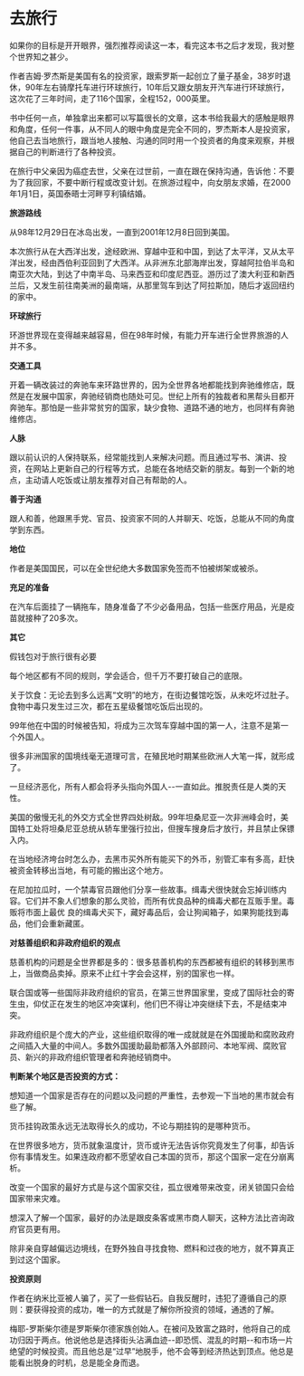 # 去旅行

如果你的目标是开开眼界，强烈推荐阅读这一本，看完这本书之后才发现，我对整个世界知之甚少。

作者吉姆·罗杰斯是美国有名的投资家，跟索罗斯一起创立了量子基金，38岁时退休，90年左右骑摩托车进行环球旅行，10年后又跟女朋友开汽车进行环球旅行，这次花了三年时间，走了116个国家，全程152，000英里。

书中任何一点，单独拿出来都可以写篇很长的文章，这本书给我最大的感触是眼界和角度，任何一件事，从不同人的眼中角度是完全不同的，罗杰斯本人是投资家，他自己去当地旅行，跟当地人接触、沟通的同时用一个投资者的角度来观察，并根据自己的判断进行了各种投资。

在旅行中父亲因为癌症去世，父亲在过世前，一直在跟在保持沟通，告诉他：不要为了我回家，不要中断行程或改变计划。在旅游过程中，向女朋友求婚，在2000年1月1日，英国泰晤士河畔亨利镇结婚。

**旅游路线**

从98年12月29日在冰岛出发，一直到2001年12月8日回到美国。

本次旅行从在大西洋出发，途经欧洲、穿越中亚和中国，到达了太平洋，又从太平洋出发，经由西伯利亚回到了大西洋。从非洲东北部海岸出发，穿越阿拉伯半岛和南亚次大陆，到达了中南半岛、马来西亚和印度尼西亚。游历过了澳大利亚和新西兰后，又发生前往南美洲的最南端，从那里驾车到达了阿拉斯加，随后才返回纽约的家中。

**环球旅行**

环游世界现在变得越来越容易，但在98年时候，有能力开车进行全世界旅游的人并不多。

**交通工具**

开着一辆改装过的奔驰车来环路世界的，因为全世界各地都能找到奔驰维修店，既然是在发展中国家，奔驰经销商也随处可见。世纪上所有的独裁者和黑帮头目都开奔驰车。那怕是一些非常贫穷的国家，缺少食物、道路不通的地方，也同样有奔驰维修店。

**人脉**

跟以前认识的人保持联系，经常能找到人来解决问题。而且通过写书、演讲、投资，在网站上更新自己的行程等方式，总能在各地结交新的朋友。每到一个新的地点，主动请人吃饭或让朋友推荐对自己有帮助的人。

**善于沟通**

跟人和善，他跟黑手党、官员、投资家不同的人并聊天、吃饭，总能从不同的角度学到东西。

**地位**

作者是美国国民，可以在全世纪绝大多数国家免签而不怕被绑架或被杀。

**充足的准备**

在汽车后面挂了一辆拖车，随身准备了不少必备用品，包括一些医疗用品，光是疫苗就接种了20多次。

**其它**

假钱包对于旅行很有必要

每个地区都有不同的规则，学会适合，但千万不要打破自己的底限。

关于饮食：无论去到多么远离“文明”的地方，在街边餐馆吃饭，从未吃坏过肚子。食物中毒只发生过三次，都在五星级餐馆吃饭后出现的。

99年他在中国的时候被告知，将成为三次驾车穿越中国的第一人，注意不是第一个外国人。

很多非洲国家的国境线毫无道理可言，在殖民地时期某些欧洲人大笔一挥，就形成了。

一旦经济恶化，所有人都会将矛头指向外国人--一直如此。推脱责任是人类的天性。

美国的傲慢无礼的外交方式全世界四处树敌。99年坦桑尼亚一次非洲峰会时，美国特工处将坦桑尼亚总统从轿车里强行拉出，但搜车搜身后才放行，并且禁止保镖入内。

在当地经济垮台时怎么办，去黑市买外所有能买下的外币，别管汇率有多高，赶快被资金转移出当地，有可能的搬出这个地方。

在尼加拉瓜时，一个禁毒官员跟他们分享一些故事。缉毒犬很快就会忘掉训练内容。它们并不象人们想象的那么灵验，而所有优良品种的缉毒犬都在互贩手里。毒贩将市面上最优
良的缉毒犬买下，藏好毒品后，会让狗闻箱子，如果狗能找到毒品，他们会重新藏匿。

**对慈善组织和非政府组织的观点**

慈善机构的问题是全世界都是多的：很多慈善机构的东西都被有组织的转移到黑市上，当做商品卖掉。原来不止红十字会会这样，别的国家也一样。

联合国或等一些国际非政府组织的官员，在第三世界国家里，变成了国际社会的寄生虫，仰仗正在发生的地区冲突谋利，他们巴不得让冲突继续下去，不是结束冲突。

非政府组织是个庞大的产业，这些组织取得的唯一成就就是在外国援助和腐败政府之间插入大量的中间人。多数外国援助最助都落入外部顾问、本地军阀、腐败官员、新兴的非政府组织管理者和奔驰经销商中。

**判断某个地区是否投资的方式：**

想知道一个国家是否存在的问题以及问题的严重性，去参观一下当地的黑市就会有些了解。

货币挂钩政策永远无法取得长久的成功，不论与期挂钩的是哪种货币。

在世界很多地方，货币就象温度计，货币或许无法告诉你究竟发生了何事，却告诉你有事情发生。如果连政府都不愿望收自己本国的货币，那这个国家一定在分崩离析。

改变一个国家的最好方式是与这个国家交往，孤立很难带来改变，闭关锁国只会给国家带来灾难。

想深入了解一个国家，最好的办法是跟皮条客或黑市商人聊天，这种方法比咨询政府官员更有用。

除非亲自穿越偏远边境线，在野外独自寻找食物、燃料和过夜的地方，就不算真正到过这个国家。

**投资原则**

作者在纳米比亚被人骗了，买了一些假钻石。自我反醒时，违犯了遵循自己的原则：要获得投资的成功，唯一的方式就是了解你所投资的领域，通透的了解。

梅耶-罗斯柴尔德是罗斯柴尔德家族创始人。在被问及致富之路时，他将自己的成功归因于两点。他说他总是选择街头沾满血迹--即恐慌、混乱的时期--和市场一片绝望的时候投资。而且他总是“过早”地脱手，他不会等到经济热达到顶点。他总是能看出脱身的时机，总是能全身而退。

